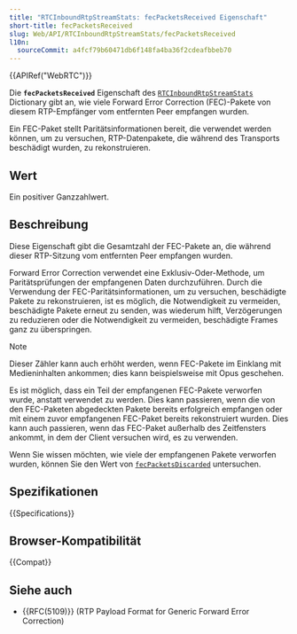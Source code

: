 ```yaml
---
title: "RTCInboundRtpStreamStats: fecPacketsReceived Eigenschaft"
short-title: fecPacketsReceived
slug: Web/API/RTCInboundRtpStreamStats/fecPacketsReceived
l10n:
  sourceCommit: a4fcf79b60471db6f148fa4ba36f2cdeafbbeb70
---
```


{{APIRef("WebRTC")}}

Die **`fecPacketsReceived`** Eigenschaft des [`RTCInboundRtpStreamStats`](/de/docs/Web/API/RTCInboundRtpStreamStats) Dictionary gibt an, wie viele Forward Error Correction (FEC)-Pakete von diesem RTP-Empfänger vom entfernten Peer empfangen wurden.

Ein FEC-Paket stellt Paritätsinformationen bereit, die verwendet werden können, um zu versuchen, RTP-Datenpakete, die während des Transports beschädigt wurden, zu rekonstruieren.

## Wert

Ein positiver Ganzzahlwert.

## Beschreibung

Diese Eigenschaft gibt die Gesamtzahl der FEC-Pakete an, die während dieser RTP-Sitzung vom entfernten Peer empfangen wurden.

Forward Error Correction verwendet eine Exklusiv-Oder-Methode, um Paritätsprüfungen der empfangenen Daten durchzuführen.
Durch die Verwendung der FEC-Paritätsinformationen, um zu versuchen, beschädigte Pakete zu rekonstruieren, ist es möglich, die Notwendigkeit zu vermeiden, beschädigte Pakete erneut zu senden, was wiederum hilft, Verzögerungen zu reduzieren oder die Notwendigkeit zu vermeiden, beschädigte Frames ganz zu überspringen.

> [!NOTE]
> Dieser Zähler kann auch erhöht werden, wenn FEC-Pakete im Einklang mit Medieninhalten ankommen; dies kann beispielsweise mit Opus geschehen.

Es ist möglich, dass ein Teil der empfangenen FEC-Pakete verworfen wurde, anstatt verwendet zu werden.
Dies kann passieren, wenn die von den FEC-Paketen abgedeckten Pakete bereits erfolgreich empfangen oder mit einem zuvor empfangenen FEC-Paket bereits rekonstruiert wurden.
Dies kann auch passieren, wenn das FEC-Paket außerhalb des Zeitfensters ankommt, in dem der Client versuchen wird, es zu verwenden.

Wenn Sie wissen möchten, wie viele der empfangenen Pakete verworfen wurden, können Sie den Wert von [`fecPacketsDiscarded`](/de/docs/Web/API/RTCInboundRtpStreamStats/fecPacketsDiscarded) untersuchen.

## Spezifikationen

{{Specifications}}

## Browser-Kompatibilität

{{Compat}}

## Siehe auch

- {{RFC(5109)}} (RTP Payload Format for Generic Forward Error Correction)
